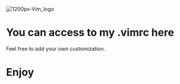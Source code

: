 ![1200px-Vim_logo](https://github.com/mustafajamis/Vimrc/assets/39936262/4fa31c29-7166-46cd-810a-c04f66b07ee5)


# You can access to my .vimrc here
Feel free to add your own customization.
# Enjoy
